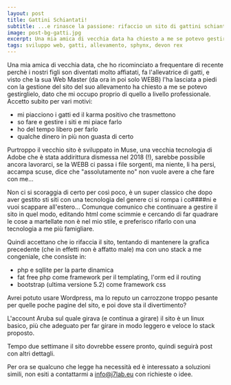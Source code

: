 ```yaml
---
layout: post
title: Gattini Schiantati!
subtitle: ...e rinasce la passione: rifaccio un sito di gattini schiantati rendendolo dinamico e funzionale!
image: post-bg-gatti.jpg
excerpt: Una mia amica di vecchia data ha chiesto a me se potevo gestire il sito dei suoi gattini schiantati, e io glielo rifaccio rendendolo dinamico e funzionale!
tags: sviluppo web, gatti, allevamento, sphynx, devon rex
---
```


Una mia amica di vecchia data, che ho ricominciato a frequentare di recente perchè i nostri figli son diventati molto affiatati,
fa l'allevatrice di gatti, e visto che la sua Web Master (da ora in poi solo WEBB) l'ha lasciata a piedi con la gestione del sito del suo allevamento
ha chiesto a me se potevo gestirglielo, dato che mi occupo proprio di quello a livello professionale.
Accetto subito per vari motivi:
* mi piacciono i gatti ed il karma positivo che trasmettono
* so fare e gestire i siti e mi piace farlo
* ho del tempo libero per farlo
* qualche dinero in più non guasta di certo

Purtroppo il vecchio sito è sviluppato in Muse, una vecchia tecnologia di Adobe che è stata addirittura dismessa nel 2018 (!), sarebbe possibile ancora lavorarci, se la WEBB
ci passa i file sorgenti, ma niente, li ha persi, accampa scuse, dice che "assolutamente no" non vuole avere a che fare con me...

Non ci si scoraggia di certo per così poco, è un super classico che dopo aver gestito sti siti con una tecnologia del genere ci si rompa i co\#\#\#\#ni e vuoi scappare all'estero...
Comunque comunico che continuare a gestire il sito in quel modo, editando html come scimmie e cercando di far quadrare le cose a martellate non è nel mio stile,
e preferisco rifarlo con una tecnologia a me più famigliare.

Quindi accettano che io rifaccia il sito, tentando di mantenere la grafica precedente (che in effetti non è affatto male) ma con uno stack a me congeniale, che consiste in:
* php e sqllite per la parte dinamica
* fat free php come framework per il templating, l'orm  ed il routing
* bootstrap (ultima versione 5.2) come framework css

Avrei potuto usare Wordpress, ma lo reputo un carrozzone troppo pesante per quelle poche pagine del sito, e poi dove sta il divertimento?

L'account Aruba sul quale girava (e continua a girare) il sito è un linux basico, più che adeguato per far girare in modo leggero e veloce lo stack proposto.

Tempo due settimane il sito dovrebbe essere pronto, quindi seguirà post con altri dettagli.

Per ora se qualcuno che legge ha necessità ed è interessato a soluzioni simili, non esiti a contattarmi a [info@j7lab.eu](info@j7lab.eu) con richieste o idee.
